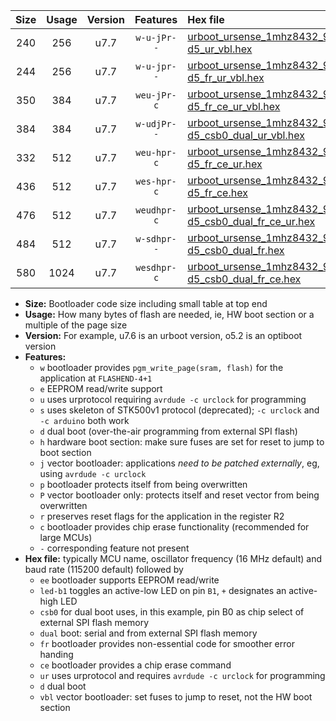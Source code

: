 |Size|Usage|Version|Features|Hex file|
|:-:|:-:|:-:|:-:|:--|
|240|256|u7.7|`w-u-jPr--`|[urboot_ursense_1mhz8432_9600bps_led-d5_ur_vbl.hex](https://raw.githubusercontent.com/stefanrueger/urboot.hex/main/boards/ursense/fcpu_1mhz8432/9600_bps/urboot_ursense_1mhz8432_9600bps_led-d5_ur_vbl.hex)|
|244|256|u7.7|`w-u-jpr--`|[urboot_ursense_1mhz8432_9600bps_led-d5_fr_ur_vbl.hex](https://raw.githubusercontent.com/stefanrueger/urboot.hex/main/boards/ursense/fcpu_1mhz8432/9600_bps/urboot_ursense_1mhz8432_9600bps_led-d5_fr_ur_vbl.hex)|
|350|384|u7.7|`weu-jPr-c`|[urboot_ursense_1mhz8432_9600bps_ee_led-d5_fr_ce_ur_vbl.hex](https://raw.githubusercontent.com/stefanrueger/urboot.hex/main/boards/ursense/fcpu_1mhz8432/9600_bps/urboot_ursense_1mhz8432_9600bps_ee_led-d5_fr_ce_ur_vbl.hex)|
|384|384|u7.7|`w-udjPr--`|[urboot_ursense_1mhz8432_9600bps_led-d5_csb0_dual_ur_vbl.hex](https://raw.githubusercontent.com/stefanrueger/urboot.hex/main/boards/ursense/fcpu_1mhz8432/9600_bps/urboot_ursense_1mhz8432_9600bps_led-d5_csb0_dual_ur_vbl.hex)|
|332|512|u7.7|`weu-hpr-c`|[urboot_ursense_1mhz8432_9600bps_ee_led-d5_fr_ce_ur.hex](https://raw.githubusercontent.com/stefanrueger/urboot.hex/main/boards/ursense/fcpu_1mhz8432/9600_bps/urboot_ursense_1mhz8432_9600bps_ee_led-d5_fr_ce_ur.hex)|
|436|512|u7.7|`wes-hpr-c`|[urboot_ursense_1mhz8432_9600bps_ee_led-d5_fr_ce.hex](https://raw.githubusercontent.com/stefanrueger/urboot.hex/main/boards/ursense/fcpu_1mhz8432/9600_bps/urboot_ursense_1mhz8432_9600bps_ee_led-d5_fr_ce.hex)|
|476|512|u7.7|`weudhpr-c`|[urboot_ursense_1mhz8432_9600bps_ee_led-d5_csb0_dual_fr_ce_ur.hex](https://raw.githubusercontent.com/stefanrueger/urboot.hex/main/boards/ursense/fcpu_1mhz8432/9600_bps/urboot_ursense_1mhz8432_9600bps_ee_led-d5_csb0_dual_fr_ce_ur.hex)|
|484|512|u7.7|`w-sdhpr--`|[urboot_ursense_1mhz8432_9600bps_led-d5_csb0_dual_fr.hex](https://raw.githubusercontent.com/stefanrueger/urboot.hex/main/boards/ursense/fcpu_1mhz8432/9600_bps/urboot_ursense_1mhz8432_9600bps_led-d5_csb0_dual_fr.hex)|
|580|1024|u7.7|`wesdhpr-c`|[urboot_ursense_1mhz8432_9600bps_ee_led-d5_csb0_dual_fr_ce.hex](https://raw.githubusercontent.com/stefanrueger/urboot.hex/main/boards/ursense/fcpu_1mhz8432/9600_bps/urboot_ursense_1mhz8432_9600bps_ee_led-d5_csb0_dual_fr_ce.hex)|

- **Size:** Bootloader code size including small table at top end
- **Usage:** How many bytes of flash are needed, ie, HW boot section or a multiple of the page size
- **Version:** For example, u7.6 is an urboot version, o5.2 is an optiboot version
- **Features:**
  + `w` bootloader provides `pgm_write_page(sram, flash)` for the application at `FLASHEND-4+1`
  + `e` EEPROM read/write support
  + `u` uses urprotocol requiring `avrdude -c urclock` for programming
  + `s` uses skeleton of STK500v1 protocol (deprecated); `-c urclock` and `-c arduino` both work
  + `d` dual boot (over-the-air programming from external SPI flash)
  + `h` hardware boot section: make sure fuses are set for reset to jump to boot section
  + `j` vector bootloader: applications *need to be patched externally*, eg, using `avrdude -c urclock`
  + `p` bootloader protects itself from being overwritten
  + `P` vector bootloader only: protects itself and reset vector from being overwritten
  + `r` preserves reset flags for the application in the register R2
  + `c` bootloader provides chip erase functionality (recommended for large MCUs)
  + `-` corresponding feature not present
- **Hex file:** typically MCU name, oscillator frequency (16 MHz default) and baud rate (115200 default) followed by
  + `ee` bootloader supports EEPROM read/write
  + `led-b1` toggles an active-low LED on pin `B1`, `+` designates an active-high LED
  + `csb0` for dual boot uses, in this example, pin B0 as chip select of external SPI flash memory
  + `dual` boot: serial and from external SPI flash memory
  + `fr` bootloader provides non-essential code for smoother error handing
  + `ce` bootloader provides a chip erase command
  + `ur` uses urprotocol and requires `avrdude -c urclock` for programming
  + `d` dual boot
  + `vbl` vector bootloader: set fuses to jump to reset, not the HW boot section
